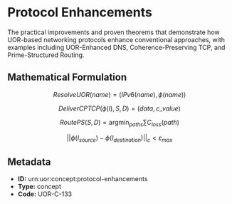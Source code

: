 # Protocol Enhancements

The practical improvements and proven theorems that demonstrate how UOR-based networking protocols enhance conventional approaches, with examples including UOR-Enhanced DNS, Coherence-Preserving TCP, and Prime-Structured Routing.

## Mathematical Formulation

$$
ResolveUOR(name) = (IPv6(name), \phi(name))
$$

$$
DeliverCPTCP(\phi(I), S, D) = (data, c\_value)
$$

$$
RoutePS(S, D) = \operatorname{argmin}_{paths} \sum C_{loss}(path)
$$

$$
||\phi(I_{source}) - \phi(I_{destination})||_c < \varepsilon_{max}
$$

## Metadata

- **ID:** urn:uor:concept:protocol-enhancements
- **Type:** concept
- **Code:** UOR-C-133
